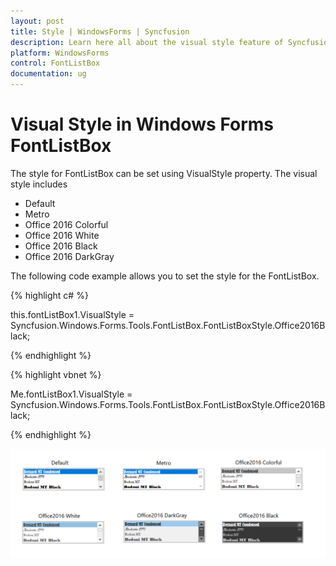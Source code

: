 ```yaml
---
layout: post
title: Style | WindowsForms | Syncfusion
description: Learn here all about the visual style feature of Syncfusion Windows Forms FontListBox control and more.
platform: WindowsForms
control: FontListBox
documentation: ug
---
```


# Visual Style in Windows Forms FontListBox

The style for FontListBox can be set using VisualStyle property. 
The visual style includes

* Default
* Metro
* Office 2016 Colorful
* Office 2016 White
* Office 2016 Black
* Office 2016 DarkGray

The following code example allows you to set the style for the FontListBox.

{% highlight c# %}

this.fontListBox1.VisualStyle = Syncfusion.Windows.Forms.Tools.FontListBox.FontListBoxStyle.Office2016Black;

{% endhighlight %}

{% highlight vbnet %}


Me.fontListBox1.VisualStyle = Syncfusion.Windows.Forms.Tools.FontListBox.FontListBoxStyle.Office2016Black;

{% endhighlight %}



![Visual style of Fontlistbox](Overview_images/Fontlistbox.png)



